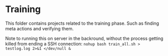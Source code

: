 # Training

This folder contains projects related to the training phase.
Such as finding meta actions and verifying them.

Note to running this on server in the backround, without the process getting killed from ending a SSH connection:
`nohup bash train_all.sh > testlog.log 2>&1 </dev/null &`
